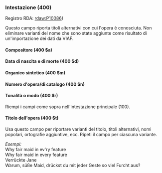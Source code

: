 ### Intestazione (400)
Registro RDA: [rdaw:P10086](http://www.rdaregistry.info/Elements/w/#P10086))

Questo campo riporta titoli alternativi con cui l'opera è conosciuta. Non eliminare varianti del nome che sono state aggiunte come risultato di un'importazione dei dati da VIAF.   

#### Compositore (400 $a)  
#### Data di nascita e di morte (400 $d)  
#### Organico sintetico (400 $m)
#### Numero d'opera/di catalogo (400 $n)  
#### Tonalità o modo (400 $r)
Riempi i campi come sopra nell'intestazione principale (100).

#### Titolo dell'opera (400 $t)
Usa questo campo per riportare varianti del titolo, titoli alternativi, nomi popolari, ortografie aggiuntive, ecc. Ripeti il campo per ciascuna variante.

_Esempi:_  
Why fair maid in ev'ry feature  
Why fair maid in every feature  
Verrückte Jane  
Warum, süße Maid, drückst du mit jeder Geste so viel Furcht aus?
